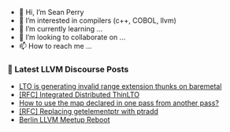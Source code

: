 - 👋 Hi, I’m Sean Perry
- 👀 I’m interested in compilers (c++, COBOL, llvm)
- 🌱 I’m currently learning ...
- 💞️ I’m looking to collaborate on ...
- 📫 How to reach me ...

<!---
s66perry/s66perry is a ✨ special ✨ repository because its `README.md` (this file) appears on your GitHub profile.
You can click the Preview link to take a look at your changes.
--->
### 📕 Latest LLVM Discourse Posts

<!-- DISCOURSE-LLVM:START -->
- [LTO is generating invalid range extension thunks on baremetal](https://discourse.llvm.org/t/lto-is-generating-invalid-range-extension-thunks-on-baremetal/69705#post_3)
- [[RFC] Integrated Distributed ThinLTO](https://discourse.llvm.org/t/rfc-integrated-distributed-thinlto/69641#post_12)
- [How to use the map declared in one pass from another pass?](https://discourse.llvm.org/t/how-to-use-the-map-declared-in-one-pass-from-another-pass/69715#post_1)
- [[RFC] Replacing getelementptr with ptradd](https://discourse.llvm.org/t/rfc-replacing-getelementptr-with-ptradd/68699?page=2#post_27)
- [Berlin LLVM Meetup Reboot](https://discourse.llvm.org/t/berlin-llvm-meetup-reboot/63396#post_5)
<!-- DISCOURSE-LLVM:END -->
